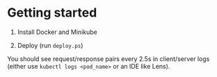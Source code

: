 # Getting started

1. Install Docker and Minikube

2. Deploy (run `deploy.ps`)

You should see request/response pairs every 2.5s in client/server logs (either use `kubectl logs <pod_name>` or an IDE like Lens).